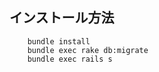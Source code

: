 ## インストール方法

        bundle install
        bundle exec rake db:migrate
        bundle exec rails s
